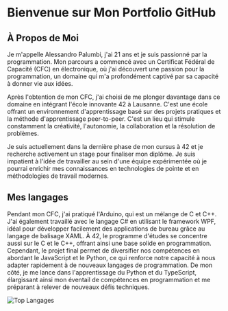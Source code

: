 # Bienvenue sur Mon Portfolio GitHub

## À Propos de Moi
Je m'appelle Alessandro Palumbi, j'ai 21 ans et je suis passionné par la programmation. Mon parcours a commencé avec un Certificat Fédéral de Capacité (CFC) en électronique, où j'ai découvert une passion pour la programmation, un domaine qui m'a profondément captivé par sa capacité à donner vie aux idées.

Après l'obtention de mon CFC, j'ai choisi de me plonger davantage dans ce domaine en intégrant l'école innovante 42 à Lausanne. C'est une école offrant un environnement d'apprentissage basé sur des projets pratiques et la méthode d'apprentissage peer-to-peer. C'est un lieu qui stimule constamment la créativité, l'autonomie, la collaboration et la résolution de problèmes.

Je suis actuellement dans la dernière phase de mon cursus à 42 et je recherche activement un stage pour finaliser mon diplôme. Je suis impatient à l'idée de travailler au sein d'une équipe expérimentée où je pourrai enrichir mes connaissances en technologies de pointe et en méthodologies de travail modernes.

## Mes langages
Pendant mon CFC, j'ai pratiqué l'Arduino, qui est un mélange de C et C++. J'ai également travaillé avec le langage C# en utilisant le framework WPF, idéal pour développer facilement des applications de bureau grâce au langage de balisage XAML. À 42, le programme d'études se concentre aussi sur le C et le C++, offrant ainsi une base solide en programmation. Cependant, le projet final permet de diversifier nos compétences en abordant le JavaScript et le Python, ce qui renforce notre capacité à nous adapter rapidement à de nouveaux langages de programmation.
De mon côté, je me lance dans l'apprentissage du Python et du TypeScript, élargissant ainsi mon éventail de compétences en programmation et me préparant à relever de nouveaux défis techniques.

![Top Langages](https://github-readme-stats.vercel.app/api/top-langs/?username=Alesspal&layout=compact)

<!--
## Mes Projets
- [Nom du Projet](Lien vers le Projet) - Description brève du projet.
- ![Image du Projet](Lien vers une image/GIF du projet)

## Contactez-Moi
- LinkedIn: [Votre LinkedIn](Votre lien LinkedIn)
- Email: [Votre Email](mailto:votre.email@example.com)
-->
<!--
**Alesspal/Alesspal** is a ✨ _special_ ✨ repository because its `README.md` (this file) appears on your GitHub profile.

Here are some ideas to get you started:

- 🔭 I’m currently working on ...
- 🌱 I’m currently learning ...
- 👯 I’m looking to collaborate on ...
- 🤔 I’m looking for help with ...
- 💬 Ask me about ...
- 📫 How to reach me: ...
- 😄 Pronouns: ...
- ⚡ Fun fact: ...
-->

